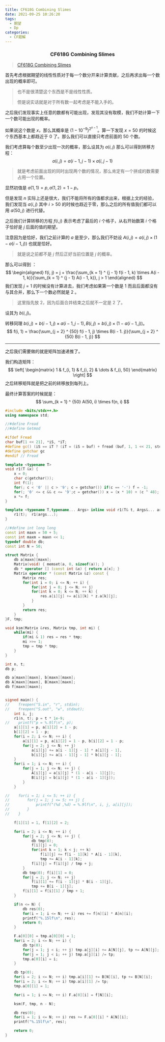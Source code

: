```yaml
---
title: CF618G Combining Slimes
date: 2021-09-25 10:26:20
tags: 
  - 期望
  - Dp
categories: 
  - CF题解
---
```


<h3><center>CF618G Combining Slimes</center></h3>

> [CF618G Combining Slimes](https://codeforces.ml/problemset/problem/618/G)

首先考虑根据期望的线性性质对于每一个数分开来计算贡献，之后再求出每一个数出现的概率即可。

> 也不是很清楚这个东西是不是线性性质。
>
> 但是说实话就是对于所有数一起考虑是不能入手的。

之后我们发现事实上任意的数都有可能出现，发现其没有取模，我们不妨计算一下一个数可能出现的概率。

如果说这个数是 $x$，那么其概率是 $(1 - 10^{-9})^{2^{x - 1}}$。算一下发现 $x = 50$ 的时候这个东西基本上都趋近于 $0$ 了。那么我们可以直接只考虑前面的 $50$ 个数。

我们考虑算每个数至少出现一次的概率，那么设其为 $a(i, j)$ 那么可以得到转移方程：
$$
a(i, j) = 
a(i - 1, j - 1) \times a(i, j - 1)
$$

> 就是考虑前面出现的同时出现两个数的情况，那么肯定有一个拼成的数需要占用一个位置。

显然初值是 $a(1, 1) = p, a(1, 2) = 1 - p$。

但是发现 $n$ 实际上还是很大，我们不能将所有的值都求出来，根据上文的经验，我们发现当 $a(i, j)$ 其中 $i > 50$ 的时候也趋近于零，那么之后的所有值我们都可以用 $a(50, j)$ 进行代替。

之后我们计算转移的方程 $f(i, j)$ 表示考虑了最后的 $i$ 个格子，从右开始数第 $i$ 个格子恰好是 $j$ 后面的值的期望。

注意因为是恰好，我们之前计算的 $a$ 是至少，那么我们不妨设 $A(i, j) = a(i, j) \times (1 - a(i - 1, j))$ 也就是恰好。

> 就是说之前都不是 $j$ 然后正好当前位置是 $j$ 的概率。

那么可以得到 ：
$$
\begin{aligned}
f(i, j) = j + \frac{\sum_{k = 1} ^ {j - 1} f(i - 1, k) \times A(i - 1, k)}{\sum_{k = 1} ^ {j - 1} A(i - 1, k)}, j > 1
\end{aligned}
$$
我们发现 $j = 1$ 的时候没有计算进去，我们考虑如果第一个数是 $1$ 而且后面都没有与其合并，那么下一个数必然就是 $2$ 。

> 这里指先放 $2$，因为后面合并结束之后就不一定是 $2$ 了。

设其为 $b(i, j)$。

转移同理 $b(i, j) = b(i - 1, j) \times a(i - 1, j - 1), B(i, j) = b(i, j) \times (1 - a(i - 1, j))$。
$$
f(i, 1) = \frac{\sum_{j = 2} ^ {50} f(i - 1, j) \times B(i - 1. j)}{\sum_{j = 2} ^ {50} B(i - 1, j)}
$$

------

之后我们需要做的就是矩阵加速递推了。

我们构造矩阵：
$$
\left[
\begin{matrix}
1 & f_{i, 1} & f_{i, 2} & \dots & f_{i, 50}
\end{matrix}
\right]
$$
之后转移矩阵就是把之前的转移放到每列上。

最终计算答案的时候就是：
$$
\sum_{k = 1} ^ {50} A(50, i) \times f(n, i)
$$

```cpp
#include <bits/stdc++.h>
using namespace std;

//#define Fread
//#define Getmod

#ifdef Fread
char buf[1 << 21], *iS, *iT;
#define gc() (iS == iT ? (iT = (iS = buf) + fread (buf, 1, 1 << 21, stdin), (iS == iT ? EOF : *iS ++)) : *iS ++)
#define getchar gc
#endif // Fread

template <typename T>
void r1(T &x) {
	x = 0;
	char c(getchar());
	int f(1);
	for(; c < '0' || c > '9'; c = getchar()) if(c == '-') f = -1;
	for(; '0' <= c && c <= '9';c = getchar()) x = (x * 10) + (c ^ 48);
	x *= f;
}

template <typename T,typename... Args> inline void r1(T& t, Args&... args) {
    r1(t);  r1(args...);
}

//#define int long long
const int maxn = 50 + 5;
const int maxm = maxn << 1;
typedef double db;
const int N = 50;

struct Matrix {
    db a[maxn][maxn];
    Matrix(void) { memset(a, 0, sizeof(a)); }
    db * operator [] (const int &x) { return a[x]; }
    Matrix operator * (const Matrix &z) const {
        Matrix res;
        for(int i = 0; i <= N; ++ i) {
            for(int j = 0; j <= N; ++ j)
            for(int k = 0; k <= N; ++ k) {
                res.a[i][j] += a[i][k] * z.a[k][j];
            }
        }
        return res;
    }
}F, tmp;

void ksm(Matrix &res, Matrix tmp, int mi) {
    while(mi) {
        if(mi & 1) res = res * tmp;
        mi >>= 1;
        tmp = tmp * tmp;
    }
}

int n, t;
db p;

db a[maxn][maxn], b[maxn][maxn];
db A[maxn][maxn], B[maxn][maxn];
db f[maxn][maxn];


signed main() {
//    freopen("S.in", "r", stdin);
//    freopen("S.out", "w", stdout);
    int i, j;
    r1(n, t); p = t * 1e-9;
//    printf("p = %.9lf\n", p);
    a[1][1] = p, a[1][2] = 1 - p;
    b[1][2] = 1 - p;
    for(i = 2; i <= N; ++ i) {
        a[i][1] = p, a[i][2] = 1 - p, b[i][2] = 1 - p;
        for(j = 2; j <= N; ++ j)
            a[i][j] += a[i - 1][j - 1] * a[i][j - 1],
            b[i][j] += a[i - 1][j - 1] * b[i][j - 1];
    }
    for(i = 1; i <= N; ++ i) {
        for(j = 1; j <= N; ++ j) {
            A[i][j] = a[i][j] * (1 - a[i - 1][j]);
            B[i][j] = b[i][j] * (1 - a[i - 1][j]);
        }
    }

//    for(i = 1; i <= 5; ++ i) {
//        for(j = 1; j <= 5; ++ j) {
//            printf("(%d ,%d) = %.9lf\n", i, j, a[i][j]);
//        }
//    }

    f[1][1] = 1, f[1][2] = 2;

    for(i = 2; i <= N; ++ i) {
        for(j = 2; j <= N; ++ j) {
            db tmp(0);
            f[i][j] = 0;
            for(int k = 1; k < j; ++ k)
                f[i][j] += f[i - 1][k] * A[i - 1][k],
                tmp += A[i - 1][k];
            f[i][j] = f[i][j] / tmp + j;
        }
        db tmp(0); f[i][1] = 0;
        for(j = 2; j <= N; ++ j)
            f[i][1] += f[i - 1][j] * B[i - 1][j],
            tmp += B[i - 1][j];
        f[i][1] = f[i][1] / tmp + 1;
    }

    if(n <= N) {
        db res(0);
        for(i = 1; i <= N; ++ i) res += f[n][i] * A[n][i];
        printf("%.15lf\n", res);
        return 0;
    }

    F.a[0][0] = tmp.a[0][0] = 1;
    for(i = 2; i <= N; ++ i) {
        db tp(0);
        for(j = 1; j < i; ++ j) tmp.a[j][i] += A[N][j], tp += A[N][j];
        for(j = 1; j < i; ++ j) tmp.a[j][i] /= tp;
        tmp.a[0][i] = i;
    }

    db tp(0);
    for(i = 2; i <= N; ++ i) tmp.a[i][1] += B[N][i], tp += B[N][i];
    for(i = 2; i <= N; ++ i) tmp.a[i][1] /= tp;
    tmp.a[0][1] = 1;

    for(i = 1; i <= N; ++ i) F.a[0][i] = f[N][i];

    ksm(F, tmp, n - N);

    db res(0);
    for(i = 1; i <= N; ++ i) res += F.a[0][i] * A[N][i];
    printf("%.15lf\n", res);

	return 0;
}

```




